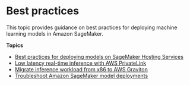 # Best practices<a name="best-practices"></a>

This topic provides guidance on best practices for deploying machine learning models in Amazon SageMaker\.

**Topics**
+ [Best practices for deploying models on SageMaker Hosting Services](deployment-best-practices.md)
+ [Low latency real\-time inference with AWS PrivateLink](realtime-endpoints-privatelink.md)
+ [Migrate inference workload from x86 to AWS Graviton](realtime-endpoints-graviton.md)
+ [Troubleshoot Amazon SageMaker model deployments](deploy-model-troubleshoot.md)
